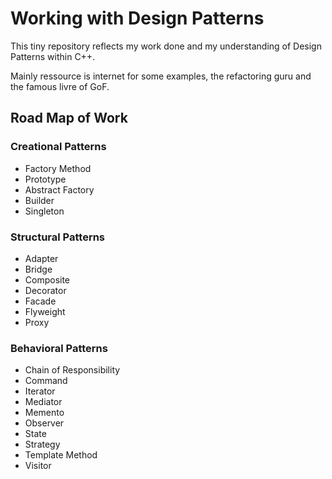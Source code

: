 # Working with Design Patterns

This tiny repository reflects my work done and my understanding of Design Patterns within C++.

Mainly ressource is internet for some examples, the refactoring guru and the famous livre of GoF.

## Road Map of Work

### Creational Patterns

- Factory Method
- Prototype
- Abstract Factory
- Builder
- Singleton

### Structural Patterns

- Adapter
- Bridge
- Composite
- Decorator
- Facade
- Flyweight
- Proxy
  
### Behavioral Patterns

- Chain of Responsibility
- Command
- Iterator
- Mediator
- Memento
- Observer
- State
- Strategy
- Template Method
- Visitor
